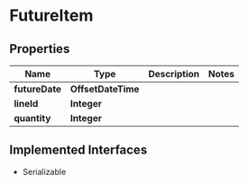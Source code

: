 

# FutureItem


## Properties

| Name | Type | Description | Notes |
|------------ | ------------- | ------------- | -------------|
|**futureDate** | **OffsetDateTime** |  |  |
|**lineId** | **Integer** |  |  |
|**quantity** | **Integer** |  |  |


## Implemented Interfaces

* Serializable


